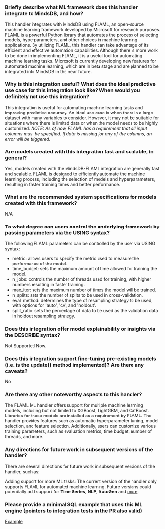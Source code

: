 ### Briefly describe what ML framework does this handler integrate to MindsDB, and how? 
This handler integrates with MindsDB using FLAML, an open-source machine learning framework developed by Microsoft for research purposes. FLAML is a powerful Python library that automates the process of selecting models, hyperparameters, and other choices in machine learning applications. By utilizing FLAML, this handler can take advantage of its efficient and effective automation capabilities. Although there is more work to be done in implementing FLAML, it is a useful tool for automating machine learning tasks. Microsoft is currently developing new features for automated machine learning, which are in beta stage and are planned to be integrated into MindsDB in the near future.

### Why is this integration useful? What does the ideal predictive use case for this integration look like? When would you definitely not use this integration? 
This integration is useful for automating machine learning tasks and improving predictive accuracy. An ideal use case is when there is a large dataset with many variables to consider. However, it may not be suitable for situations where there is limited data or when the model needs to be highly customized.
_NOTE: As of now, FLAML has a requirement that all input columns must be specified. If data is missing for any of the columns, an error will be triggered._
   

### Are models created with this integration fast and scalable, in general?
Yes, models created with the MindsDB-FLAML integration are generally fast and scalable. FLAML is designed to efficiently automate the machine learning process, including the selection of models and hyperparameters, resulting in faster training times and better performance. 

### What are the recommended system specifications for models created with this framework?
N/A

### To what degree can users control the underlying framework by passing parameters via the USING syntax?
The following FLAML parameters can be controlled by the user via USING syntax:
* metric: allows users to specify the metric used to measure the performance of the model.
* time_budget: sets the maximum amount of time allowed for training the model.
* n_jobs: controls the number of threads used for training, with higher numbers resulting in faster training.
* max_iter: sets the maximum number of times the model will be trained.
* n_splits: sets the number of splits to be used in cross-validation.
* eval_method: determines the type of resampling strategy to be used, with options for 'auto', 'cv', and 'holdout'.
* split_ratio: sets the percentage of data to be used as the validation data in holdout resampling strategy.


### Does this integration offer model explainability or insights via the DESCRIBE syntax?
Not Supported Now.

### Does this integration support fine-tuning pre-existing models (i.e. is the update() method implemented)? Are there any caveats?
No

### Are there any other noteworthy aspects to this handler?
The FLAML ML handler offers support for multiple machine learning models, including but not limited to XGBoost, LightGBM, and CatBoost. Libraries for these models are installed as a requirement by FLAML. The handler provides features such as automatic hyperparameter tuning, model selection, and feature selection.
Additionally, users can customize various training parameters, such as evaluation metrics, time budget, number of threads, and more.

### Any directions for future work in subsequent versions of the handler?
There are several directions for future work in subsequent versions of the handler, such as:

Adding support for more ML tasks: The current version of the handler only supports FLAML for automated machine learning. Future versions could potentially add support for **Time Series**, **NLP**, **AutoGen** and [more](https://microsoft.github.io/FLAML/docs/Examples/).




### Please provide a minimal SQL example that uses this ML engine (pointers to integration tests in the PR also valid)
[Example](./Manual_QA.md)


